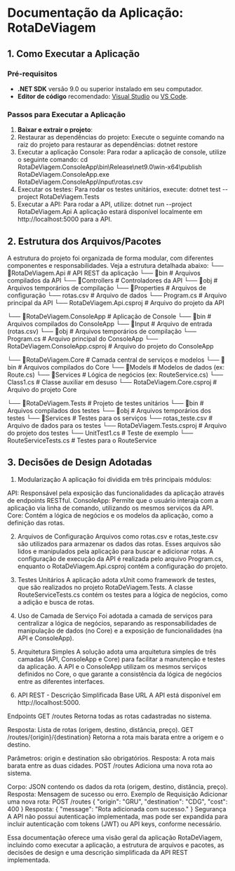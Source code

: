 # Documentação da Aplicação: RotaDeViagem

## 1. Como Executar a Aplicação

### Pré-requisitos
- **.NET SDK** versão 9.0 ou superior instalado em seu computador.
- **Editor de código** recomendado: [Visual Studio](https://visualstudio.microsoft.com/) ou [VS Code](https://code.visualstudio.com/).

### Passos para Executar a Aplicação

1. **Baixar e extrair o projeto**:
2. Restaurar as dependências do projeto: Execute o seguinte comando na raiz do projeto para restaurar as dependências:
	dotnet restore
3. Executar a aplicação Console: Para rodar a aplicação de console, utilize o seguinte comando:
	cd RotaDeViagem.ConsoleApp\bin\Release\net9.0\win-x64\publish
	RotaDeViagem.ConsoleApp.exe RotaDeViagem.ConsoleApp\Input\rotas.csv
4. Executar os testes: Para rodar os testes unitários, execute:
	dotnet test --project RotaDeViagem.Tests
5. Executar a API: Para rodar a API, utilize:
	dotnet run --project RotaDeViagem.Api
	A aplicação estará disponível localmente em http://localhost:5000 para a API.
	
## 2. Estrutura dos Arquivos/Pacotes
A estrutura do projeto foi organizada de forma modular, com diferentes componentes e responsabilidades. Veja a estrutura detalhada abaixo:
└── 📁RotaDeViagem.Api                 # API REST da aplicação
    └── 📁bin                          # Arquivos compilados da API
    └── 📁Controllers                  # Controladores da API
    └── 📁obj                         # Arquivos temporários de compilação
    └── 📁Properties                   # Arquivos de configuração
    └── rotas.csv                      # Arquivo de dados
    └── Program.cs                     # Arquivo principal da API
    └── RotaDeViagem.Api.csproj         # Arquivo do projeto da API

└── 📁RotaDeViagem.ConsoleApp           # Aplicação de Console
    └── 📁bin                          # Arquivos compilados do ConsoleApp
    └── 📁Input                        # Arquivo de entrada (rotas.csv)
    └── 📁obj                         # Arquivos temporários de compilação
    └── Program.cs                     # Arquivo principal do ConsoleApp
    └── RotaDeViagem.ConsoleApp.csproj  # Arquivo do projeto do ConsoleApp

└── 📁RotaDeViagem.Core                 # Camada central de serviços e modelos
    └── 📁bin                          # Arquivos compilados do Core
    └── 📁Models                       # Modelos de dados (ex: Route.cs)
    └── 📁Services                     # Lógica de negócios (ex: RouteService.cs)
    └── Class1.cs                      # Classe auxiliar em desuso
    └── RotaDeViagem.Core.csproj        # Arquivo do projeto Core

└── 📁RotaDeViagem.Tests                # Projeto de testes unitários
    └── 📁bin                          # Arquivos compilados dos testes
    └── 📁obj                          # Arquivos temporários dos testes
    └── 📁Services                     # Testes para os serviços
    └── rotas_teste.csv                 # Arquivo de dados para os testes
    └── RotaDeViagem.Tests.csproj       # Arquivo do projeto dos testes
    └── UnitTest1.cs                    # Teste de exemplo
    └── RouteServiceTests.cs            # Testes para o RouteService

## 3. Decisões de Design Adotadas
1. Modularização
A aplicação foi dividida em três principais módulos:

API: Responsável pela exposição das funcionalidades da aplicação através de endpoints RESTful.
ConsoleApp: Permite que o usuário interaja com a aplicação via linha de comando, utilizando os mesmos serviços da API.
Core: Contém a lógica de negócios e os modelos da aplicação, como a definição das rotas.

2. Arquivos de Configuração
Arquivos como rotas.csv e rotas_teste.csv são utilizados para armazenar os dados das rotas. Esses arquivos são lidos e manipulados pela aplicação para buscar e adicionar rotas.
A configuração de execução da API é realizada pelo arquivo Program.cs, enquanto o RotaDeViagem.Api.csproj contém a configuração do projeto.

3. Testes Unitários
A aplicação adota xUnit como framework de testes, que são realizados no projeto RotaDeViagem.Tests. A classe RouteServiceTests.cs contém os testes para a lógica de negócios, como a adição e busca de rotas.

4. Uso de Camada de Serviço
Foi adotada a camada de serviços para centralizar a lógica de negócios, separando as responsabilidades de manipulação de dados (no Core) e a exposição de funcionalidades (na API e ConsoleApp).

5. Arquitetura Simples
A solução adota uma arquitetura simples de três camadas (API, ConsoleApp e Core) para facilitar a manutenção e testes da aplicação. A API e o ConsoleApp utilizam os mesmos serviços definidos no Core, o que garante a consistência da lógica de negócios entre as diferentes interfaces.

4. API REST - Descrição Simplificada
Base URL
A API está disponível em http://localhost:5000.

Endpoints
GET /routes
Retorna todas as rotas cadastradas no sistema.

Resposta: Lista de rotas (origem, destino, distância, preço).
GET /routes/{origin}/{destination}
Retorna a rota mais barata entre a origem e o destino.

Parâmetros: origin e destination são obrigatórios.
Resposta: A rota mais barata entre as duas cidades.
POST /routes
Adiciona uma nova rota ao sistema.

Corpo: JSON contendo os dados da rota (origem, destino, distância, preço).
Resposta: Mensagem de sucesso ou erro.
Exemplo de Requisição
Adicionar uma nova rota:
	POST /routes
	{
	  "origin": "GRU",
	  "destination": "CDG",
	  "cost": 400
	}
Resposta:
	{
	  "message": "Rota adicionada com sucesso."
	}
Segurança
A API não possui autenticação implementada, mas pode ser expandida para incluir autenticação com tokens (JWT) ou API keys, conforme necessário.

Essa documentação oferece uma visão geral da aplicação RotaDeViagem, incluindo como executar a aplicação, a estrutura de arquivos e pacotes, as decisões de design e uma descrição simplificada da API REST implementada.

